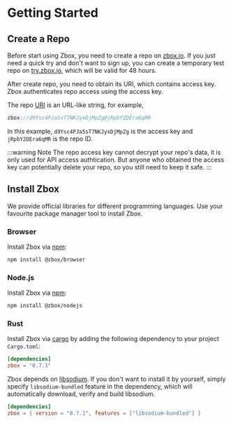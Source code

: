 # Getting Started

## Create a Repo

Before start using Zbox, you need to create a repo on [zbox.io](https://zbox.io).
If you just need a quick try and don't want to sign up, you can create a
temporary test repo on [try.zbox.io](https://try.zbox.io), which will be valid
for 48 hours.

After create repo, you need to obtain its URI, which contains access key. Zbox
authenticates repo access using the access key.

The repo [URI](api/#uri) is an URL-like string, for example,

```rust
zbox://d9Ysc4PJa5sT7NKJyxDjMpZg@jRpbY2DEra6qMR
```

In this example, `d9Ysc4PJa5sT7NKJyxDjMpZg` is the access key and
`jRpbY2DEra6qMR` is the repo ID.

:::warning Note
The repo access key cannot decrypt your repo's data, it is only used for API
access authtication. But anyone who obtained the access key can potentially
delete your repo, so you still need to keep it safe.
:::

## Install Zbox

We provide official libraries for different programming languages. Use your
favourite package manager tool to install Zbox.

### Browser

Install Zbox via [npm]:

```bash
npm install @zbox/browser
```

### Node.js

Install Zbox via [npm]:

```bash
npm install @zbox/nodejs
```

### Rust

Install Zbox via [cargo] by adding the following dependency to your project
`Cargo.toml`:

```toml
[dependencies]
zbox = "0.7.1"
```

Zbox depends on [libsodium]. If you don't want to install it by yourself,
simply specify `libsodium-bundled` feature in the dependency, which will
automatically download, verify and build libsodium.

```toml
[dependencies]
zbox = { version = "0.7.1", features = ["libsodium-bundled"] }
```

[npm]: https://www.npmjs.com
[cargo]: https://crates.io
[libsodium]: https://libsodium.org
